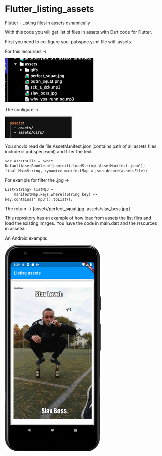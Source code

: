 # Flutter_listing_assets
Flutter - Listing files in assets dynamically

With this code you will get list of files in assets with Dart code for Flutter.

First you need to configure your pubspec.yaml file with assets.

For this resources ->

<img width="289px" height="143px"  src="https://github.com/DiMiTriFrog/Flutter_listing_assets/blob/master/res/capt.png?raw=true"/>

The configure ->

<img width="218px" height="71px"  src="https://raw.githubusercontent.com/DiMiTriFrog/Flutter_listing_assets/master/res/pub.png"/>

You should read de file AssetManifest.json (contains path of all assets files include in pubspec.yaml) 
and filter the text.

    var assetsFile = await DefaultAssetBundle.of(context).loadString('AssetManifest.json');
    final Map<String, dynamic> manifestMap = json.decode(assetsFile);
    
    
For example for filter the .jpg ->

    List<String> listMp3 =
        manifestMap.keys.where((String key) => key.contains('.mp3')).toList();
    
    
The return -> [assets/perfect_squat.jpg, assets/slav_boss.jpg]


This repository has an example of how load from assets the list files and load the
existing images.
You have the code in main.dart and the resources in assets/.

An Android example:

<img width="316px" height="672px" src="https://raw.githubusercontent.com/DiMiTriFrog/Flutter_listing_assets/master/res/screenshot.png"/>
